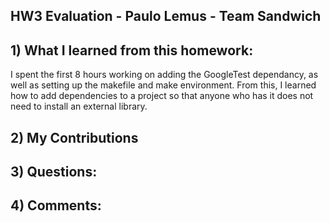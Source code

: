 ## HW3 Evaluation - Paulo Lemus - Team Sandwich

## 1) What I learned from this homework:

I spent the first 8 hours working on adding the GoogleTest dependancy,
as well as setting up the makefile and make environment.
From this, I learned how to add dependencies to a project so that
anyone who has it does not need to install an external library.

## 2) My Contributions


## 3) Questions:



## 4) Comments:
